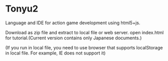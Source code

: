 Tonyu2
======

Language and IDE for action game development using html5+js.

Download as zip file and extract to local file or web server.
open index.html for tutorial.(Current version contains only Japanese documents.)

(If you run in local file, you need to use browser that supports localStorage in local file.
For example, IE does not support it)

